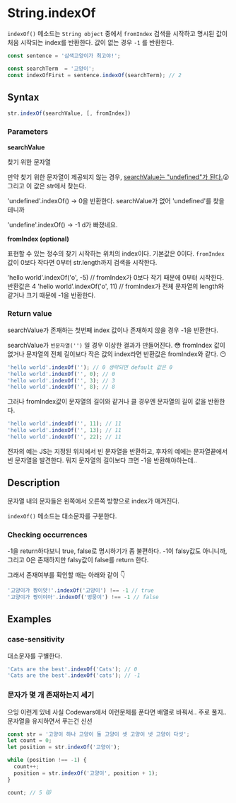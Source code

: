 # String.indexOf

`indexOf()` 메소드는  `String object` 중에서 `fromIndex` 검색을 시작하고 명시된 값이 처음 시작되는 index를 반환한다. 값이 없는 경우 `-1` 를 반환한다.

```js
const sentence = '삼색고양이가 최고야!';

const searchTerm  = '고양이';
const indexOfFirst = sentence.indexOf(searchTerm); // 2
```

## Syntax

```js
str.indexOf(searchValue, [, fromIndex])
```

### Parameters

**searchValue**

찾기 위한 문자열

만약 찾기 위한 문자열이 제공되지 않는 경우, [searchValue는 "undefined"가 된다.](https://tc39.es/ecma262/#sec-tostring)😮 그리고 이 값은 str에서 찾는다.

'undefined'.indexOf() -> 0을 반환한다. searchValue가 없어 'undefined'를 찾을테니까

'undefine'.indexOf() -> -1 d가 빠졌네요.

**fromIndex (optional)**

표현할 수 있는 정수의 찾기 시작하는 위치의 index이다. 기본값은 0이다. `fromIndex` 값이 0보다 작다면 0부터 str.length까지 검색을 시작한다. 

'hello world'.indexOf('o', -5) // fromIndex가 0보다 작기 때문에 0부터 시작한다. 반환값은 4
'hello world'.indexOf('o', 11) // fromIndex가 전체 문자열의 length와 같거나 크기 때문에 -1을 반환한다.

### Return value

searchValue가 존재하는 첫번째 index 값이나 존재하지 않을 경우 -1을 반환한다.

searchValue가 `빈문자열('')` 일 경우 이상한 결과가 만들어진다. 😳 fromIndex 값이 없거나 문자열의 전체 길이보다 작은 값의 index라면 반환값은 fromIndex와 같다. 😶

```js
'hello world'.indexOf(''); // 0 생략되면 default 값은 0
'hello world'.indexOf('', 0); // 0
'hello world'.indexOf('', 3); // 3
'hello world'.indexOf('', 8); // 8
```

그러나 fromIndex값이 문자열의 길이와 같거나 클 경우엔 문자열의 길이 값을 반환한다.

```js
'hello world'.indexOf('', 11); // 11
'hello world'.indexOf('', 13); // 11
'hello world'.indexOf('', 22); // 11
```

전자의 예는 JS는 지정된 위치에서 빈 문자열을 반환하고, 후자의 예에는 문자열끝에서 빈 문자열을 발견한다.
뭐지 문자열의 길이보다 크면 -1을 반환해야하는데.. 

## Description

문자열 내의 문자들은 왼쪽에서 오른쪽 방향으로 index가 매겨진다. 

`indexOf()` 메소드는 대소문자를 구분한다. 

### Checking occurrences

-1을 return하다보니 true, false로 명시하기가 좀 불편하다. -1이 falsy값도 아니니까, 그리고 0은 존재하지만 falsy값이 false를 return 한다.

그래서 존재여부를 확인할 때는 아래와 같이 👇

```js
'고양이가 짱이얏!'.indexOf('고양이') !== -1 // true
'고양이가 짱이야아'.indexOf('멍뭉이') !== -1 // false
```

## Examples

### case-sensitivity

대소문자를 구별한다.

```js
'Cats are the best'.indexOf('Cats'); // 0
'Cats are the best'.indexOf('cats'); // -1
```

### 문자가 몇 개 존재하는지 세기

으잉 이런게 있네 사실 Codewars에서 이런문제를 푼다면 배열로 바꿔서.. 주로 풀지.. 문자열을 유지하면서 푸는건 신선

```js
const str = '고양이 하나 고양이 둘 고양이 셋 고양이 넷 고양이 다섯';
let count = 0;
let position = str.indexOf('고양이');

while (position !== -1) {
  count++;
  position = str.indexOf('고양이', position + 1);
}

count; // 5 😻
```

